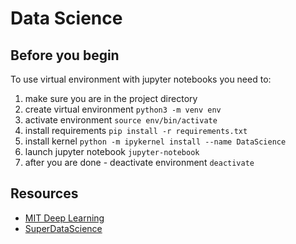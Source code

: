 # Data Science

## Before you begin
To use virtual environment with jupyter notebooks you need to:
1. make sure you are in the project directory
2. create virtual environment `python3 -m venv env`
3. activate environment `source env/bin/activate`
4. install requirements `pip install -r requirements.txt`
5. install kernel `python -m ipykernel install --name DataScience`
6. launch jupyter notebook `jupyter-notebook`
7. after you are done - deactivate environment `deactivate`

## Resources

- [MIT Deep Learning](https://github.com/lexfridman/mit-deep-learning)
- [SuperDataScience](https://www.superdatascience.com)
